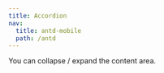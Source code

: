 ```yaml
---
title: Accordion
nav:
  title: antd-mobile
  path: /antd
---
```


You can collapse / expand the content area.

<code src="./demo/accordion.tsx" />

<code src="./demo/basic.tsx" />

<API/>